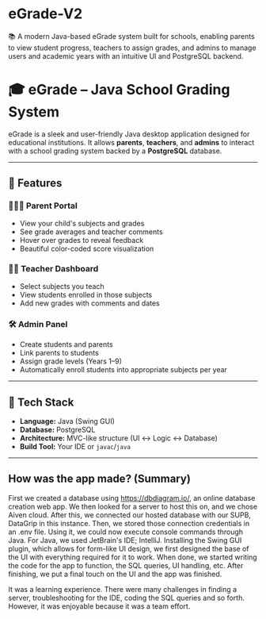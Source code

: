 # eGrade-V2
📚 A modern Java-based eGrade system built for schools, enabling parents to view student progress, teachers to assign grades, and admins to manage users and academic years with an intuitive UI and PostgreSQL backend.


# 🎓 eGrade – Java School Grading System

eGrade is a sleek and user-friendly Java desktop application designed for educational institutions. It allows **parents**, **teachers**, and **admins** to interact with a school grading system backed by a **PostgreSQL** database.

---

## 🚀 Features

### 👨‍👩‍👧 Parent Portal
- View your child's subjects and grades
- See grade averages and teacher comments
- Hover over grades to reveal feedback
- Beautiful color-coded score visualization

### 👨‍🏫 Teacher Dashboard
- Select subjects you teach
- View students enrolled in those subjects
- Add new grades with comments and dates

### 🛠️ Admin Panel
- Create students and parents
- Link parents to students
- Assign grade levels (Years 1–9)
- Automatically enroll students into appropriate subjects per year

---

## 🧰 Tech Stack

- **Language:** Java (Swing GUI)
- **Database:** PostgreSQL
- **Architecture:** MVC-like structure (UI ↔ Logic ↔ Database)
- **Build Tool:** Your IDE or `javac`/`java`

---

## How was the app made? (Summary)

First we created a database using https://dbdiagram.io/, an online database creation web app. We then looked for a server to host this on, and we chose Aiven cloud.
After this, we connected our hosted database with our SUPB, DataGrip in this instance. Then, we stored those connection credentials in an .env file. Using it, we could now execute console commands through Java.
For Java, we used JetBrain's IDE; IntelliJ. Installing the Swing GUI plugin, which allows for form-like UI design, we first designed the base of the UI with everything required for it to work. When done, we started writing the code
for the app to function, the SQL queries, UI handling, etc. After finishing, we put a final touch on the UI and the app was finished.

It was a learning experience. There were many challenges in finding a server, troubleshooting for the IDE, coding the SQL queries and so forth. However, it was enjoyable because it was a team effort.
